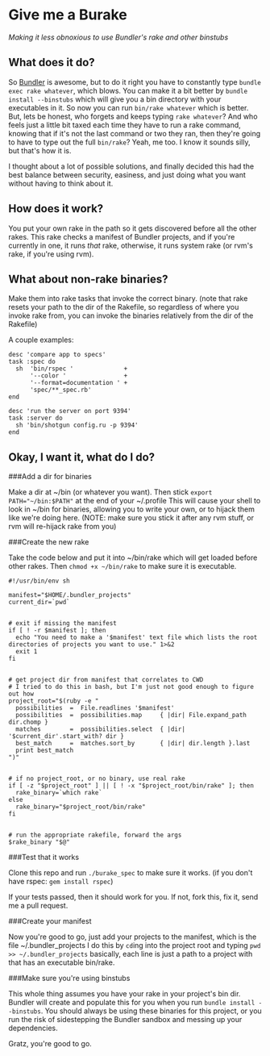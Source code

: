 Give me a Burake
================

_Making it less obnoxious to use Bundler's rake and other binstubs_



What does it do?
----------------

So [Bundler](http://gembundler.com/) is awesome, but to do it right you have to constantly type `bundle exec rake whatever`, which blows. You can make it a bit better by `bundle install --binstubs` which will give you a bin directory with your executables in it. So now you can run `bin/rake whatever` which is better. But, lets be honest, who forgets and keeps typing `rake whatever`? And who feels just a little bit taxed each time they have to run a rake command, knowing that if it's not the last command or two they ran, then they're going to have to type out the full `bin/rake`? Yeah, me too. I know it sounds silly, but that's how it is.

I thought about a lot of possible solutions, and finally decided this had the best balance between security, easiness, and just doing what you want without having to think about it.


How does it work?
-----------------

You put your own rake in the path so it gets discovered before all the other rakes. This rake checks a manifest of Bundler projects, and if you're currently in one, it runs _that_ rake, otherwise, it runs system rake (or rvm's rake, if you're using rvm).


What about non-rake binaries?
-----------------------------

Make them into rake tasks that invoke the correct binary. (note that rake resets your path to the dir of the Rakefile, so regardless of where you invoke rake from, you can invoke the binaries relatively from the dir of the Rakefile)

A couple examples:

    desc 'compare app to specs'
    task :spec do
      sh  'bin/rspec '              +
          '--color '                +
          '--format=documentation ' +
          'spec/**_spec.rb'
    end

    desc 'run the server on port 9394'
    task :server do
      sh 'bin/shotgun config.ru -p 9394'
    end



Okay, I want it, what do I do?
------------------------------

###Add a dir for binaries

Make a dir at ~/bin (or whatever you want). Then stick `export PATH="~/bin:$PATH"` at the end of your ~/.profile This will cause your shell to look in ~/bin for binaries, allowing you to write your own, or to hijack them like we're doing here. (NOTE: make sure you stick it after any rvm stuff, or rvm will re-hijack rake from you)


###Create the new rake

Take the code below and put it into ~/bin/rake which will get loaded before other rakes. Then `chmod +x ~/bin/rake` to make sure it is executable. 


    #!/usr/bin/env sh

    manifest="$HOME/.bundler_projects"
    current_dir=`pwd`


    # exit if missing the manifest
    if [ ! -r $manifest ]; then
      echo "You need to make a '$manifest' text file which lists the root directories of projects you want to use." 1>&2
      exit 1
    fi


    # get project dir from manifest that correlates to CWD
    # I tried to do this in bash, but I'm just not good enough to figure out how
    project_root="$(ruby -e "
      possibilities  =  File.readlines '$manifest'
      possibilities  =  possibilities.map     { |dir| File.expand_path dir.chomp }
      matches        =  possibilities.select  { |dir| '$current_dir'.start_with? dir }
      best_match     =  matches.sort_by       { |dir| dir.length }.last
      print best_match
    ")"
    

    # if no project_root, or no binary, use real rake
    if [ -z "$project_root" ] || [ ! -x "$project_root/bin/rake" ]; then
      rake_binary=`which rake`
    else
      rake_binary="$project_root/bin/rake"
    fi
  

    # run the appropriate rakefile, forward the args
    $rake_binary "$@"



###Test that it works

Clone this repo and run `./burake_spec` to make sure it works. (if you don't have rspec: `gem install rspec`)

If your tests passed, then it should work for you. If not, fork this, fix it, send me a pull request.


###Create your manifest

Now you're good to go, just add your projects to the manifest, which is the file ~/.bundler_projects I do this by `cd`ing into the project root and typing `pwd >> ~/.bundler_projects` basically, each line is just a path to a project with that has an executable bin/rake.


###Make sure you're using binstubs

This whole thing assumes you have your rake in your project's bin dir. Bundler will create and populate this for you when you run `bundle install --binstubs`. You should always be using these binaries for this project, or you run the risk of sidestepping the Bundler sandbox and messing up your dependencies.


Gratz, you're good to go.
